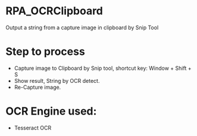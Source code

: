 # RPA_OCRClipboard
Output a string from a capture image in clipboard by Snip Tool
# Step to process
- Capture image to Clipboard by Snip tool, shortcut key: Window + Shift + S
- Show result, String by OCR detect.
- Re-Capture image.
# OCR Engine used:
- Tesseract OCR
